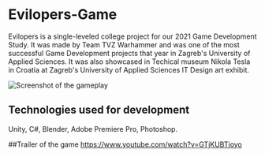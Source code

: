 # Evilopers-Game
Evilopers is a single-leveled college project for our 2021 Game Development Study.
It was made by Team TVZ Warhammer and was one of the most successful Game Development projects that year in Zagreb's University of Applied Sciences. 
It was also showcased in Techical museum Nikola Tesla in Croatia at Zagreb's University of Applied Sciences IT Design art exhibit.

![Screenshot of the gameplay](https://ibb.co/xXm8987)

## Technologies used for development
Unity, C#, Blender, Adobe Premiere Pro, Photoshop.

##Trailer of the game
https://www.youtube.com/watch?v=GTjKUBTjoyo
